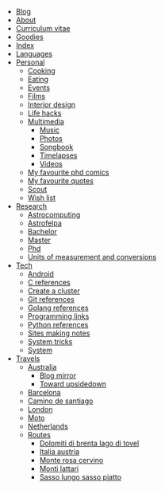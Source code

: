 <!-- 
.. link: 
.. description: 
.. tags: 
.. date: 2013/09/03 12:24:24
.. title: for future references summary
.. slug: index
-->

* [Blog](../index.html)
* [About](about.html)
* [Curriculum vitae](curriculum-vitae.html)
* [Goodies](goodies.html)
* [Index](index.html)
* [Languages](languages.html)
* [Personal](personal/personal.html)
    * [Cooking](personal/cooking.html)
    * [Eating](personal/eating.html)
    * [Events](personal/events.html)
    * [Films](personal/films.html)
    * [Interior design](personal/interior-design.html)
    * [Life hacks](personal/life-hacks.html)
    * [Multimedia](personal/multimedia/multimedia.html)
        * [Music](personal/multimedia/music.html)
        * [Photos](personal/multimedia/photos.html)
        * [Songbook](personal/multimedia/songbook/songbook.html)
        * [Timelapses](personal/multimedia/timelapses.html)
        * [Videos](personal/multimedia/videos.html)
    * [My favourite phd comics](personal/my-favourite-phd-comics.html)
    * [My favourite quotes](personal/my-favourite-quotes.html)
    * [Scout](personal/scout.html)
    * [Wish list](personal/wish-list.html)
* [Research](research/research.html)
    * [Astrocomputing](research/astrocomputing.html)
    * [Astrofelpa](research/astrofelpa.html)
    * [Bachelor](research/bachelor.html)
    * [Master](research/master.html)
    * [Phd](research/phd.html)
    * [Units of measurement and conversions](research/units-of-measurement-and-conversions.html)
* [Tech](tech/tech.html)
    * [Android](tech/android.html)
    * [C references](tech/c-references.html)
    * [Create a cluster](tech/create-a-cluster.html)
    * [Git references](tech/git-references.html)
    * [Golang references](tech/golang-references.html)
    * [Programming links](tech/programming-links.html)
    * [Python references](tech/python-references.html)
    * [Sites making notes](tech/sites-making-notes.html)
    * [System tricks](tech/system-tricks.html)
    * [System](tech/system.html)
* [Travels](travels/travels.html)
    * [Australia](travels/australia/australia.html)
        * [Blog mirror](travels/australia/blog-mirror.html)
        * [Toward upsidedown](travels/australia/toward-upsidedown.html)
    * [Barcelona](travels/barcelona.html)
    * [Camino de santiago](travels/camino-de-santiago.html)
    * [London](travels/london.html)
    * [Moto](travels/moto.html)
    * [Netherlands](travels/netherlands.html)
    * [Routes](travels/routes/routes.html)
        * [Dolomiti di brenta lago di tovel](travels/routes/dolomiti-di-brenta-lago-di-tovel.html)
        * [Italia austria](travels/routes/italia-austria.html)
        * [Monte rosa cervino](travels/routes/monte-rosa-cervino.html)
        * [Monti lattari](travels/routes/monti-lattari.html)
        * [Sasso lungo sasso piatto](travels/routes/sasso-lungo-sasso-piatto.html)
